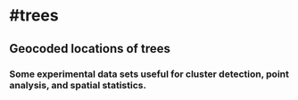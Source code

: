 #trees
=====

## Geocoded locations of trees 

### Some experimental data sets useful for cluster detection, point analysis, and spatial statistics. 
